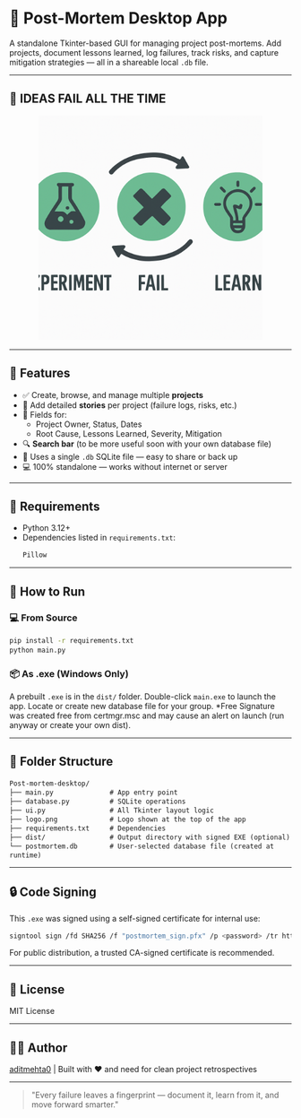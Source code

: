 # 🧠 Post-Mortem Desktop App

A standalone Tkinter-based GUI for managing project post-mortems. Add projects, document lessons learned, log failures, track risks, and capture mitigation strategies — all in a shareable local `.db` file.

---

## 📸 IDEAS FAIL ALL THE TIME

<p align="center">
  <img src="logo.png" alt="Post-Mortem UI" width="400">
</p>

---

## 🚀 Features

- ✅ Create, browse, and manage multiple **projects**
- 📖 Add detailed **stories** per project (failure logs, risks, etc.)
- 📝 Fields for:
  - Project Owner, Status, Dates
  - Root Cause, Lessons Learned, Severity, Mitigation
- 🔍 **Search bar** (to be more useful soon with your own database file)
- 💾 Uses a single `.db` SQLite file — easy to share or back up
- 💻 100% standalone — works without internet or server

---

## 🧰 Requirements

- Python 3.12+
- Dependencies listed in `requirements.txt`:
  ```txt
  Pillow
  ```

---

## 🔧 How to Run

### 💻 From Source
```bash
pip install -r requirements.txt
python main.py
```

### 📦 As .exe (Windows Only)
A prebuilt `.exe` is in the `dist/` folder.
Double-click `main.exe` to launch the app.
Locate or create new database file for your group.
*Free Signature was created free from certmgr.msc and may cause an alert on launch (run anyway or create your own dist).

---

## 📂 Folder Structure
```
Post-mortem-desktop/
├── main.py              # App entry point
├── database.py          # SQLite operations
├── ui.py                # All Tkinter layout logic
├── logo.png             # Logo shown at the top of the app
├── requirements.txt     # Dependencies
├── dist/                # Output directory with signed EXE (optional)
└── postmortem.db        # User-selected database file (created at runtime)
```

---

## 🔒 Code Signing
This `.exe` was signed using a self-signed certificate for internal use:
```sh
signtool sign /fd SHA256 /f "postmortem_sign.pfx" /p <password> /tr http://timestamp.digicert.com /td SHA256 dist/main.exe
```
For public distribution, a trusted CA-signed certificate is recommended.

---

## 📜 License
MIT License

---

## 👨‍💻 Author
[aditmehta0](https://github.com/aditmehta0)  |  Built with ♥ and need for clean project retrospectives

---

> "Every failure leaves a fingerprint — document it, learn from it, and move forward smarter."
